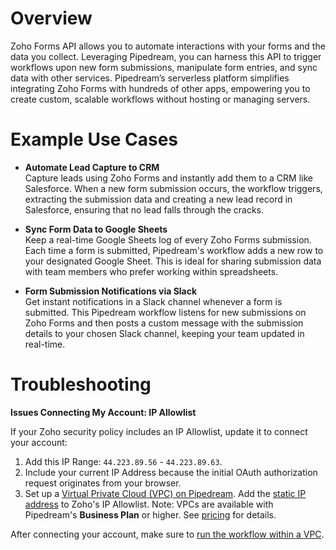 # Overview

Zoho Forms API allows you to automate interactions with your forms and the data you collect. Leveraging Pipedream, you can harness this API to trigger workflows upon new form submissions, manipulate form entries, and sync data with other services. Pipedream’s serverless platform simplifies integrating Zoho Forms with hundreds of other apps, empowering you to create custom, scalable workflows without hosting or managing servers.

# Example Use Cases

- **Automate Lead Capture to CRM**  
  Capture leads using Zoho Forms and instantly add them to a CRM like Salesforce. When a new form submission occurs, the workflow triggers, extracting the submission data and creating a new lead record in Salesforce, ensuring that no lead falls through the cracks.

- **Sync Form Data to Google Sheets**  
  Keep a real-time Google Sheets log of every Zoho Forms submission. Each time a form is submitted, Pipedream's workflow adds a new row to your designated Google Sheet. This is ideal for sharing submission data with team members who prefer working within spreadsheets.

- **Form Submission Notifications via Slack**  
  Get instant notifications in a Slack channel whenever a form is submitted. This Pipedream workflow listens for new submissions on Zoho Forms and then posts a custom message with the submission details to your chosen Slack channel, keeping your team updated in real-time.

# Troubleshooting

**Issues Connecting My Account: IP Allowlist**

If your Zoho security policy includes an IP Allowlist, update it to connect your account:

1. Add this IP Range: `44.223.89.56` - `44.223.89.63`.
2. Include your current IP Address because the initial OAuth authorization request originates from your browser.
3. Set up a [Virtual Private Cloud (VPC) on Pipedream](https://pipedream.com/docs/workflows/vpc#create-a-new-vpc). Add the [static IP address](https://pipedream.com/docs/workflows/vpc#find-the-static-outbound-ip-address-for-a-vpc) to Zoho's IP Allowlist. Note: VPCs are available with Pipedream's **Business Plan** or higher. See [pricing](https://pipedream.com/pricing) for details.

After connecting your account, make sure to [run the workflow within a VPC](https://pipedream.com/docs/workflows/vpc#run-workflows-within-a-vpc).